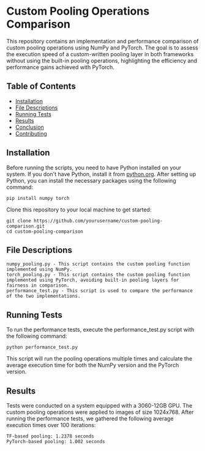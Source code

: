 # Custom Pooling Operations Comparison

This repository contains an implementation and performance comparison of custom pooling operations using NumPy and PyTorch. The goal is to assess the execution speed of a custom-written pooling layer in both frameworks without using the built-in pooling operations, highlighting the efficiency and performance gains achieved with PyTorch.

## Table of Contents

- [Installation](#installation)
- [File Descriptions](#file-descriptions)
- [Running Tests](#running-tests)
- [Results](#results)
- [Conclusion](#conclusion)
- [Contributing](#contributing)

## Installation

Before running the scripts, you need to have Python installed on your system. If you don't have Python, install it from [python.org](https://www.python.org/). After setting up Python, you can install the necessary packages using the following command:

    pip install numpy torch

Clone this repository to your local machine to get started:

    git clone https://github.com/yourusername/custom-pooling-comparison.git
    cd custom-pooling-comparison

## File Descriptions

    numpy_pooling.py - This script contains the custom pooling function implemented using NumPy.
    torch_pooling.py - This script contains the custom pooling function implemented using PyTorch, avoiding built-in pooling layers for fairness in comparison.
    performance_test.py - This script is used to compare the performance of the two implementations.

## Running Tests

To run the performance tests, execute the performance_test.py script with the following command:

    python performance_test.py

This script will run the pooling operations multiple times and calculate the average execution time for both the NumPy version and the PyTorch version.

## Results
Tests were conducted on a system equipped with a 3060-12GB GPU. 
The custom pooling operations were applied to images of size 1024x768. 
After running the performance tests, we gathered the following average execution times over 100 iterations:

    TF-based pooling: 1.2378 seconds
    PyTorch-based pooling: 1.002 seconds

